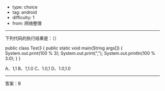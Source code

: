 - type: choice
- tag: android
- difficulty:  1
- from: 网络整理

--------

下列代码的执行结果是：（）

public class Test3 {
	public static void main(String args[]) {
		System.out.print(100 % 3);
		System.out.print(",");
		System.out.println(100 % 3.0);
	}
}

A、1,1
B、1,1.0
C、1.0,1
D、1.0,1.0

---------

答案：B

